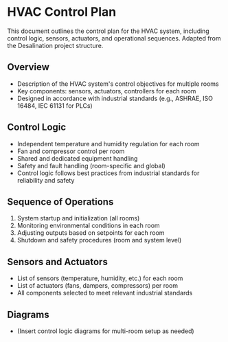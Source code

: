 # HVAC Control Plan

This document outlines the control plan for the HVAC system, including control logic, sensors, actuators, and operational sequences. Adapted from the Desalination project structure.

## Overview
- Description of the HVAC system's control objectives for multiple rooms
- Key components: sensors, actuators, controllers for each room
- Designed in accordance with industrial standards (e.g., ASHRAE, ISO 16484, IEC 61131 for PLCs)

## Control Logic
- Independent temperature and humidity regulation for each room
- Fan and compressor control per room
- Shared and dedicated equipment handling
- Safety and fault handling (room-specific and global)
- Control logic follows best practices from industrial standards for reliability and safety

## Sequence of Operations
1. System startup and initialization (all rooms)
2. Monitoring environmental conditions in each room
3. Adjusting outputs based on setpoints for each room
4. Shutdown and safety procedures (room and system level)

## Sensors and Actuators
- List of sensors (temperature, humidity, etc.) for each room
- List of actuators (fans, dampers, compressors) per room
- All components selected to meet relevant industrial standards

## Diagrams
- (Insert control logic diagrams for multi-room setup as needed)

